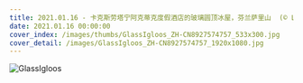 ```yaml
---
title: 2021.01.16 - 卡克斯劳塔宁阿克蒂克度假酒店的玻璃圆顶冰屋，芬兰萨里山  (© Lingxiao Xie/Getty Images)
date: 2021.01.16 00:00:00
cover_index: /images/thumbs/GlassIgloos_ZH-CN8927574757_533x300.jpg
cover_detail: /images/GlassIgloos_ZH-CN8927574757_1920x1080.jpg
---
```


![GlassIgloos](/images/GlassIgloos_ZH-CN8927574757_1920x1080.jpg)
